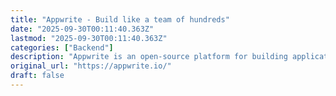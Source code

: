 ```yaml
---
title: "Appwrite - Build like a team of hundreds"
date: "2025-09-30T00:11:40.363Z"
lastmod: "2025-09-30T00:11:40.363Z"
categories: ["Backend"]
description: "Appwrite is an open-source platform for building applications at any scale, using your preferred programming languages and tools."
original_url: "https://appwrite.io/"
draft: false
---
```

